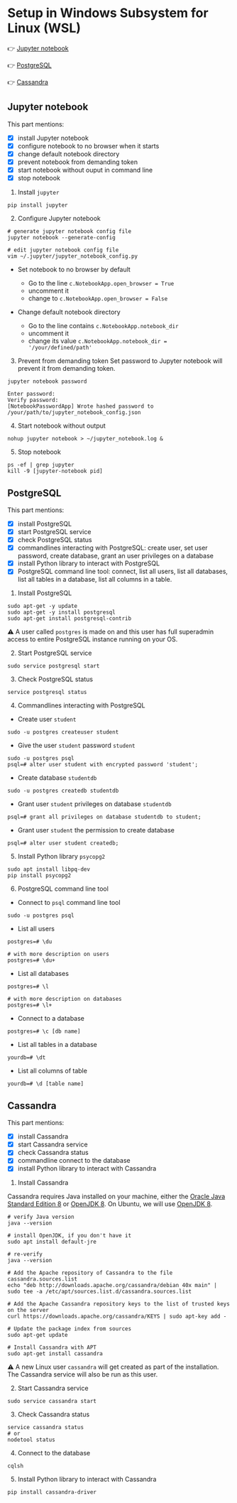 # Setup in Windows Subsystem for Linux (WSL)

:point_right: [Jupyter notebook](#jupyter-notebook)

:point_right: [PostgreSQL](#postgresql)

:point_right: [Cassandra](#cassandra)

## Jupyter notebook

This part mentions:
- [x] install Jupyter notebook
- [x] configure notebook to no browser when it starts
- [x] change default notebook directory
- [x] prevent notebook from demanding token
- [x] start notebook without ouput in command line
- [x] stop notebook

1. Install `jupyter`
```
pip install jupyter
```

2. Configure Jupyter notebook
```
# generate jupyter notebook config file
jupyter notebook --generate-config

# edit jupyter notebook config file
vim ~/.jupyter/jupyter_notebook_config.py
```

- Set notebook to no browser by default
  - Go to the line `c.NotebookApp.open_browser = True`
  - uncomment it
  - change to `c.NotebookApp.open_browser = False`

- Change default notebook directory
  - Go to the line contains `c.NotebookApp.notebook_dir`
  - uncomment it
  - change its value `c.NotebookApp.notebook_dir = '/your/defined/path'`

3. Prevent from demanding token
Set password to Jupyter notebook will prevent it from demanding token.
```
jupyter notebook password
```

```
Enter password:
Verify password:
[NotebookPasswordApp] Wrote hashed password to /your/path/to/jupyter_notebook_config.json
```

4. Start notebook without output
```
nohup jupyter notebook > ~/jupyter_notebook.log &
```

5. Stop notebook
```
ps -ef | grep jupyter
kill -9 [jupyter-notebook pid]
```

## PostgreSQL

This part mentions:
- [x] install PostgreSQL
- [x] start PostgreSQL service
- [x] check PostgreSQL status
- [x] commandlines interacting with PostgreSQL: create user, set user password, create database, grant an user privileges on a database
- [x] install Python library to interact with PostgreSQL
- [x] PostgreSQL command line tool: connect, list all users, list all databases, list all tables in a database, list all columns in a table.

1. Install PostgreSQL
```
sudo apt-get -y update
sudo apt-get -y install postgresql
sudo apt-get install postgresql-contrib
```
:warning: A user called `postgres` is made on and this user has full superadmin access to entire PostgreSQL instance running on your OS.

2. Start PostgreSQL service
```
sudo service postgresql start
```

3. Check PostgreSQL status
```
service postgresql status
```

4. Commandlines interacting with PostgreSQL

- Create user `student`
```
sudo -u postgres createuser student
```

- Give the user `student` password `student`
```
sudo -u postgres psql
psql=# alter user student with encrypted password 'student';
```

- Create database `studentdb`
```
sudo -u postgres createdb studentdb
```

- Grant user `student` privileges on database `studentdb`
```
psql=# grant all privileges on database studentdb to student;
```

- Grant user `student` the permission to create database
```
psql=# alter user student createdb;
```

5. Install Python library `psycopg2`
```
sudo apt install libpq-dev
pip install psycopg2
```

6. PostgreSQL command line tool

- Connect to `psql` command line tool
```
sudo -u postgres psql
```

- List all users
```
postgres=# \du

# with more description on users
postgres=# \du+
```

- List all databases
```
postgres=# \l

# with more description on databases
postgres=# \l+
```

- Connect to a database
```
postgres=# \c [db name]
```

- List all tables in a database
```
yourdb=# \dt
```

- List all columns of table
 ```
yourdb=# \d [table name]
```

## Cassandra

This part mentions:
- [x] install Cassandra
- [x] start Cassandra service
- [x] check Cassandra status
- [x] commandline connect to the database
- [x] install Python library to interact with Cassandra

1. Install Cassandra

Cassandra requires Java installed on your machine, either the [Oracle Java Standard Edition 8](http://www.oracle.com/technetwork/java/javase/downloads/index.html) or [OpenJDK 8](http://openjdk.java.net/). On Ubuntu, we will use [OpenJDK 8](http://openjdk.java.net/).

```
# verify Java version
java --version

# install OpenJDK, if you don't have it
sudo apt install default-jre

# re-verify
java --version
```

```
# Add the Apache repository of Cassandra to the file cassandra.sources.list
echo "deb http://downloads.apache.org/cassandra/debian 40x main" | sudo tee -a /etc/apt/sources.list.d/cassandra.sources.list

# Add the Apache Cassandra repository keys to the list of trusted keys on the server
curl https://downloads.apache.org/cassandra/KEYS | sudo apt-key add -

# Update the package index from sources
sudo apt-get update

# Install Cassandra with APT
sudo apt-get install cassandra
```
:warning: A new Linux user `cassandra` will get created as part of the installation. The Cassandra service will also be run as this user.

2. Start Cassandra service
```
sudo service cassandra start
```

3. Check Cassandra status
```
service cassandra status
# or
nodetool status
```

4. Connect to the database
```
cqlsh
```

5. Install Python library  to interact with Cassandra
```
pip install cassandra-driver
```